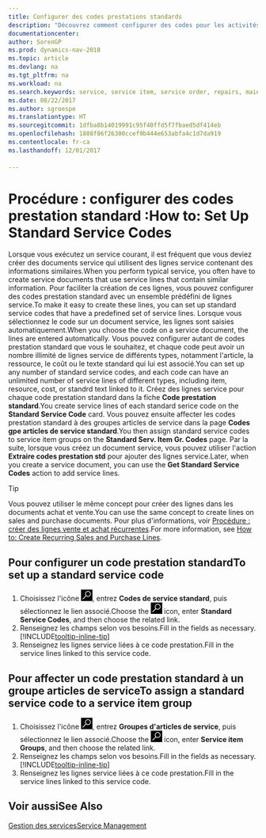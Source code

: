 ```yaml
---
title: Configurer des codes prestations standards
description: "Découvrez comment configurer des codes pour les activités de service que vous effectuez souvent."
documentationcenter: 
author: SorenGP
ms.prod: dynamics-nav-2018
ms.topic: article
ms.devlang: na
ms.tgt_pltfrm: na
ms.workload: na
ms.search.keywords: service, service item, service order, repairs, maintenance
ms.date: 08/22/2017
ms.author: sgroespe
ms.translationtype: HT
ms.sourcegitcommit: 1dfba8b14019991c95f40ffd5f7fbaed5df414eb
ms.openlocfilehash: 1808f86f26300ccef9b444e653abfa4c1d7da919
ms.contentlocale: fr-ca
ms.lasthandoff: 12/01/2017

---
```


# <a name="how-to-set-up-standard-service-codes"></a><span data-ttu-id="05338-103">Procédure : configurer des codes prestation standard :</span><span class="sxs-lookup"><span data-stu-id="05338-103">How to: Set Up Standard Service Codes</span></span>
<span data-ttu-id="05338-104">Lorsque vous exécutez un service courant, il est fréquent que vous deviez créer des documents service qui utilisent des lignes service contenant des informations similaires.</span><span class="sxs-lookup"><span data-stu-id="05338-104">When you perform typical service, you often have to create service documents that use service lines that contain similar information.</span></span> <span data-ttu-id="05338-105">Pour faciliter la création de ces lignes, vous pouvez configurer des codes prestation standard avec un ensemble prédéfini de lignes service.</span><span class="sxs-lookup"><span data-stu-id="05338-105">To make it easy to create these lines, you can set up standard service codes that have a predefined set of service lines.</span></span> <span data-ttu-id="05338-106">Lorsque vous sélectionnez le code sur un document service, les lignes sont saisies automatiquement.</span><span class="sxs-lookup"><span data-stu-id="05338-106">When you choose the code on a service document, the lines are entered automatically.</span></span> <span data-ttu-id="05338-107">Vous pouvez configurer autant de codes prestation standard que vous le souhaitez, et chaque code peut avoir un nombre illimité de lignes service de différents types, notamment l'article, la ressource, le coût ou le texte standard qui lui est associé.</span><span class="sxs-lookup"><span data-stu-id="05338-107">You can set up any number of standard service codes, and each code can have an unlimited number of service lines of different types, including item, resource, cost, or standrd text linked to it.</span></span> <span data-ttu-id="05338-108">Créez des lignes service pour chaque code prestation standard dans la fiche **Code prestation standard**.</span><span class="sxs-lookup"><span data-stu-id="05338-108">You create service lines of each standard serice code on the **Standard Service Code** card.</span></span> <span data-ttu-id="05338-109">Vous pouvez ensuite affecter les codes prestation standard à des groupes articles de service dans la page **Codes gpe articles de service standard**.</span><span class="sxs-lookup"><span data-stu-id="05338-109">You then assign standard service codes to service item groups on the **Standard Serv. Item Gr. Codes** page.</span></span> <span data-ttu-id="05338-110">Par la suite, lorsque vous créez un document service, vous pouvez utiliser l'action **Extraire codes prestation std** pour ajouter des lignes service.</span><span class="sxs-lookup"><span data-stu-id="05338-110">Later, when you create a service document, you can use the **Get Standard Service Codes** action to add service lines.</span></span>  
  
> [!Tip]
>  <span data-ttu-id="05338-111">Vous pouvez utiliser le même concept pour créer des lignes dans les documents achat et vente.</span><span class="sxs-lookup"><span data-stu-id="05338-111">You can use the same concept to create lines on sales and purchase documents.</span></span> <span data-ttu-id="05338-112">Pour plus d'informations, voir [Procédure : créer des lignes vente et achat récurrentes](sales-how-work-standard-lines.md).</span><span class="sxs-lookup"><span data-stu-id="05338-112">For more information, see [How to: Create Recurring Sales and Purchase Lines](sales-how-work-standard-lines.md).</span></span>    
  
## <a name="to-set-up-a-standard-service-code"></a><span data-ttu-id="05338-113">Pour configurer un code prestation standard</span><span class="sxs-lookup"><span data-stu-id="05338-113">To set up a standard service code</span></span>    
1. <span data-ttu-id="05338-114">Choisissez l'icône ![Page ou rapport pour la recherche](media/ui-search/search_small.png "icône Page ou rapport pour la recherche"), entrez **Codes de service standard**, puis sélectionnez le lien associé.</span><span class="sxs-lookup"><span data-stu-id="05338-114">Choose the ![Search for Page or Report](media/ui-search/search_small.png "Search for Page or Report icon") icon, enter **Standard Service Codes**, and then choose the related link.</span></span>  
2. <span data-ttu-id="05338-115">Renseignez les champs selon vos besoins.</span><span class="sxs-lookup"><span data-stu-id="05338-115">Fill in the fields as necessary.</span></span> [!INCLUDE[tooltip-inline-tip](includes/tooltip-inline-tip_md.md)]  
4. <span data-ttu-id="05338-116">Renseignez les lignes service liées à ce code prestation.</span><span class="sxs-lookup"><span data-stu-id="05338-116">Fill in the service lines linked to this service code.</span></span>  

## <a name="to-assign-a-standard-service-code-to-a-service-item-group"></a><span data-ttu-id="05338-117">Pour affecter un code prestation standard à un groupe articles de service</span><span class="sxs-lookup"><span data-stu-id="05338-117">To assign a standard service code to a service item group</span></span>
1. <span data-ttu-id="05338-118">Choisissez l'icône ![Page ou rapport pour la recherche](media/ui-search/search_small.png "icône Page ou rapport pour la recherche"), entrez **Groupes d'articles de service**, puis sélectionnez le lien associé.</span><span class="sxs-lookup"><span data-stu-id="05338-118">Choose the ![Search for Page or Report](media/ui-search/search_small.png "Search for Page or Report icon") icon, enter **Service item Groups**, and then choose the related link.</span></span>  
2. <span data-ttu-id="05338-119">Renseignez les champs selon vos besoins.</span><span class="sxs-lookup"><span data-stu-id="05338-119">Fill in the fields as necessary.</span></span> [!INCLUDE[tooltip-inline-tip](includes/tooltip-inline-tip_md.md)]
3. <span data-ttu-id="05338-120">Renseignez les lignes service liées à ce code prestation.</span><span class="sxs-lookup"><span data-stu-id="05338-120">Fill in the service lines linked to this service code.</span></span>  

## <a name="see-also"></a><span data-ttu-id="05338-121">Voir aussi</span><span class="sxs-lookup"><span data-stu-id="05338-121">See Also</span></span>
[<span data-ttu-id="05338-122">Gestion des services</span><span class="sxs-lookup"><span data-stu-id="05338-122">Service Management</span></span>](service-service.md)
